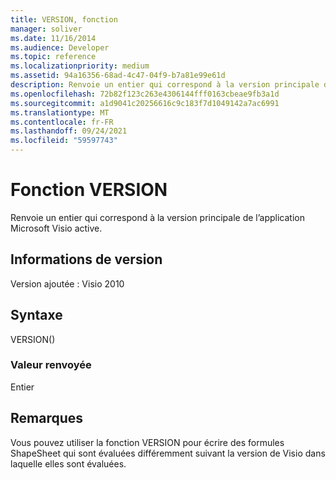 ```yaml
---
title: VERSION, fonction
manager: soliver
ms.date: 11/16/2014
ms.audience: Developer
ms.topic: reference
ms.localizationpriority: medium
ms.assetid: 94a16356-68ad-4c47-04f9-b7a81e99e61d
description: Renvoie un entier qui correspond à la version principale de l’application Microsoft Visio active.
ms.openlocfilehash: 72b82f123c263e4306144fff0163cbeae9fb3a1d
ms.sourcegitcommit: a1d9041c20256616c9c183f7d1049142a7ac6991
ms.translationtype: MT
ms.contentlocale: fr-FR
ms.lasthandoff: 09/24/2021
ms.locfileid: "59597743"
---
```

# <a name="version-function"></a>Fonction VERSION

Renvoie un entier qui correspond à la version principale de l’application Microsoft Visio active.
  
## <a name="version-information"></a>Informations de version

Version ajoutée : Visio 2010
 
  
## <a name="syntax"></a>Syntaxe

VERSION()
  
### <a name="return-value"></a>Valeur renvoyée

Entier
  
## <a name="remarks"></a>Remarques

Vous pouvez utiliser la fonction VERSION pour écrire des formules ShapeSheet qui sont évaluées différemment suivant la version de Visio dans laquelle elles sont évaluées.
  

